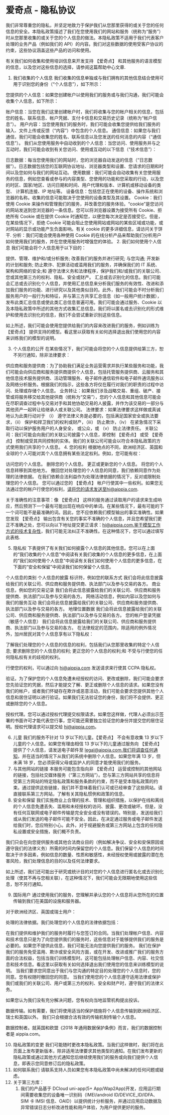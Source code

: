 # 爱奇点 - 隐私协议

我们非常尊重您的隐私，并坚定地致力于保护我们从您那里获得的或关于您的任何信息的安全。本隐私政策描述了我们在您使用我们的网站和服务（统称为“服务”）时从您那里收集的或关于您的个人信息的做法。本隐私政策不适用于我们代表客户处理的业务产品（例如我们的 API）的内容。我们对这些数据的使用受客户协议的约束，这些协议涵盖这些产品的访问和使用。

有关我们如何收集和使用培训信息来开发支持 【爱奇点】 和其他服务的语言模型的信息，以及您对这些信息的选择，请参阅这篇帮助中心文章.

1. 我们收集的个人信息
   我们收集的信息单独或与我们拥有的其他信息结合使用可用于识别您的身份（“个人信息”），如下所示：

您提供的个人信息：如果您创建帐户以使用我们的服务或与我们沟通，我们可能会收集个人信息，如下所示：

账户信息：当您在我们这里创建帐户时，我们将收集与您的帐户相关的信息，包括您的姓名、联系信息、帐户凭据、支付卡信息和交易历史记录（统称为“帐户信息”）。
用户内容：当您使用我们的服务时，我们可能会收集您提供给我们服务的输入、文件上传或反馈（“内容”）中包含的个人信息。
通信信息：如果您与我们通信，我们可能会收集您的姓名、联系信息以及您发送的任何消息的内容（“通信信息”）。
我们从您使用服务中自动收到的个人信息：当您访问、使用服务并与之互动时，我们可能会收到有关您访问、使用或互动的以下信息（“技术信息”）：

日志数据：每当您使用我们的网站时，您的浏览器自动发送的信息（“日志数据”）。日志数据包括您的互联网协议地址、浏览器类型和设置、您请求的日期和时间以及您如何与我们的网站互动。
使用数据：我们可能会自动收集有关您使用服务的信息，例如您查看或参与的内容类型、您使用的功能和您采取的行动，以及您的时区、国家/地区、访问日期和时间、用户代理和版本、计算机或移动设备的类型、 计算机连接、IP 地址等。
设备信息：包括您正在使用的设备、操作系统和浏览器的名称。收集的信息可能取决于您使用的设备类型及其设置。
Cookie：我们使用 Cookie 来操作和管理我们的服务，并改善您的服务体验。“cookie”是您访问的网站发送到您浏览器的一条信息。您可以将浏览器设置为接受所有 Cookie、拒绝所有 Cookie 或在提供 Cookie 时通知您，以便您每次决定是否接受它。但是，在某些情况下，拒绝 Cookie 可能会阻止您使用网站或网站的某些区域或功能，或对网站的显示或功能产生负面影响。有关 cookie 的更多详细信息，请访问关于饼干.
分析：我们可能会使用各种使用 Cookie 的在线分析产品来帮助我们分析用户如何使用我们的服务，并在您使用服务时增强您的体验。 2. 我们如何使用个人信息
我们可能会将个人信息用于以下目的：

提供、管理、维护和/或分析服务;
改善我们的服务并进行研究;
与您沟通;
开发新的计划和服务;
防止欺诈、犯罪活动或滥用我们的服务，并确保我们的 IT 系统、架构和网络的安全;和
遵守法律义务和法律程序，保护我们和/或我们的关联公司、您或其他第三方的权利、隐私、安全或财产。
汇总或去识别化的信息。我们可能会汇总或去识别化个人信息，并使用汇总信息来分析我们服务的有效性、改进和添加我们服务的功能、进行研究以及其他类似目的。此外，我们可能会不时分析我们服务用户的一般行为和特征，并与第三方共享汇总信息（如一般用户统计数据），发布此类汇总信息或使此类汇总信息普遍可用。我们可能会通过服务、Cookie 以及本隐私政策中所述的其他方式收集汇总信息。我们将以匿名或去识别化的形式维护和使用去识别化的信息，我们不会尝试重新识别这些信息。

如上所述，我们可能会使用您提供给我们的内容来改进我们的服务，例如训练为 【爱奇点】 提供支持的模型。看这里以获取有关如何选择退出我们使用您的内容来训练我们的模型的说明。

3. 个人信息的公开
   在某些情况下，我们可能会将您的个人信息提供给第三方，恕不另行通知，除非法律要求：

供应商和服务提供商：为了协助我们满足业务运营需求并执行某些服务和功能，我们可能会向供应商和服务提供商提供个人信息，包括托管服务提供商、云服务和其他信息技术服务提供商、活动管理服务、电子邮件通信软件和电子邮件通讯服务以及网络分析服务。根据我们的指示，这些各方将仅在履行对我们的职责的过程中访问、处理或存储个人信息。
业务转让：如果我们涉及战略交易、重组、破产、接管或将服务移交给其他提供商（统称为“交易”），您的个人信息和其他信息可能会在尽职调查过程中与交易对手和其他协助交易的人披露，并作为该交易的一部分与其他资产一起转让给继承人或关联公司。
法律要求：如果法律要求这样做或真诚地认为此类行动对于 （i） 遵守法律义务是必要的，包括满足国家安全或执法要求，（ii） 保护和捍卫我们的权利或财产，（iii） 防止欺诈，（iv） 在紧急情况下采取行动以保护服务用户的人身安全， 或公众，或 （v） 防止法律责任。
关联公司：我们可能会向我们的关联公司披露个人信息，即控制 【爱奇点】 或受 【爱奇点】 控制或受其共同控制的实体。我们的关联公司可能会以符合本隐私政策的方式使用我们共享的个人信息。 4. 您的权利
根据地点的不同，欧洲经济区、英国和全球的个人可能对其个人信息拥有某些法定权利。例如，您可能有权：

访问您的个人信息。
删除您的个人信息。
更正或更新您的个人信息。
将您的个人信息转移到其他地方。
撤回您对处理您的个人信息的同意，我们依赖同意作为处理的法律依据。
在我们依赖合法利益作为处理法律依据的情况下，反对或限制处理您的个人信息。
您可以通过您的 【爱奇点】 帐户行使其中一些权利。如果您无法通过您的帐户行使您的权利，请将您的请求发送至hi@aippia.com.

关于准确性的注意事项：像 【爱奇点】 这样的服务通过读取用户的请求来生成响应，然后预测下一个最有可能出现在响应中的单词。在某些情况下，最有可能的下一个词可能不是最准确的词。因此，您不应依赖我们模型输出的事实准确性。如果您发现 【爱奇点】 输出包含有关您的事实不准确的个人信息，并且您希望我们更正不准确之处，您可以向以下地址提交更正请求：hi@aippia.com.鉴于模型工作方式的技术复杂性，我们可能无法纠正不准确性。在这种情况下，您可以通过填写此表格.

5. 隐私权
   下表提供了有关我们如何披露个人信息的其他信息。您可以在上面的“我们收集的个人信息”中阅读有关我们收集的个人信息的更多信息，在上面的“我们如何使用个人信息”中阅读有关我们如何使用个人信息的更多信息，在下面的“安全和保留”中阅读我们如何保留个人信息。

个人信息的类别 个人信息的披露
标识符，例如您的联系方式 我们会将此信息披露给我们的关联公司、供应商和服务提供商、执法部门以及参与交易的各方。
商业信息，例如您的交易记录 我们会将此信息披露给我们的关联公司、供应商和服务提供商、执法部门以及参与交易的各方。
网络活动信息，例如内容以及您如何与我们的服务互动 我们会将此信息披露给我们的关联公司、供应商和服务提供商、执法部门以及参与交易的各方。
地理位置数据 我们会将此信息披露给我们的关联公司、供应商和服务提供商、执法部门以及参与交易的各方。
您的帐户登录凭据（敏感个人信息） 我们会将此信息披露给我们的关联公司、供应商和服务提供商、执法部门以及参与交易的各方。
在法律规定的范围内，除适用的例外情况外，加州居民对其个人信息享有以下隐私权：

了解我们处理您的个人信息的信息的权利，包括我们从您那里收集的特定个人信息;
要求删除您的个人信息的权利;
更正您的个人信息的权利;和
不受与行使您的任何隐私权有关的歧视的权利。

行使您的权利，可以通过向 hi@aippia.com 发送请求来行使其 CCPA 隐私权。

验证。为了保护您的个人信息免遭未经授权的访问、更改或删除，我们可能会要求您先验证您的凭据，然后才能提交了解、更正或删除个人信息的请求。如果您没有我们的帐户，或者我们怀疑存在欺诈或恶意活动，我们可能会要求您提供其他个人信息和居住证明以进行验证。如果我们无法验证您的身份，我们将不会提供、更正或删除您的个人信息。

授权代理。您可以通过授权代理提交权限请求。如果您这样做，代理人必须出示签署的书面许可才能代表您行事，您可能还需要独立验证您的身份并提交您的居住证明。授权代理请求可以提交给 hi@aippia.com。

6. 儿童
   我们的服务不针对 13 岁以下的儿童。【爱奇点】 不会有意收集 13 岁以下儿童的个人信息。如果您有理由相信 13 岁以下的儿童通过服务向 【爱奇点】 提供了个人信息，请发送电子邮件至 legal@aippia.com.我们将调查任何通知，并在适当的情况下从我们的系统中删除个人信息。如果您年满 13 岁，但未满 18 岁，您必须获得父母或监护人的同意才能使用我们的服务。
7. 与其他网站的链接
   本服务可能包含指向非 【爱奇点】 运营或控制的其他网站的链接，包括社交媒体服务（“第三方网站”）。您与第三方网站共享的信息将受第三方网站的特定隐私政策和服务条款的约束，而不是受本隐私政策的约束。通过提供这些链接，我们并不意味着我们认可或已经审查了这些网站。请直接联系第三方网站，了解有关其隐私惯例和政策的信息。
8. 安全和保留
   我们实施商业上合理的技术、管理和组织措施，以保护在线和离线的个人信息免遭丢失、滥用和未经授权的访问、披露、更改或破坏。但是，没有任何互联网或电子邮件传输是完全安全或没有错误的。特别是，发送给我们或从我们发送的电子邮件可能不安全。因此，在决定通过服务或电子邮件发送给我们时，您应特别小心。此外，对于规避服务或第三方网站上包含的任何隐私设置或安全措施，我们概不负责。

我们只会在向您提供服务或其他合法商业目的（例如解决争议、安全和安保原因或遵守我们的法律义务）所需的时间内保留您的个人信息。我们保留个人信息的时间取决于许多因素，例如信息的数量、性质和敏感性，未经授权使用或披露的潜在危害风险，我们处理信息的目的以及任何法律要求。

如上所述，我们还可能出于研究或统计目的对您的个人信息进行匿名化或去识别化处理（使其不再与您相关联），在这种情况下，我们可能会无限期地使用这些信息，恕不另行通知。

9. 国际用户
   通过使用我们的服务，您理解并承认您的个人信息将从您所在的位置传输到我们在美国的设施和服务器。

对于欧洲经济区、英国或瑞士用户：

处理的法律依据。我们处理您的个人信息的法律依据包括：

在我们提供和维护我们的服务时履行与您签订的合同。当我们处理帐户信息、内容和技术信息只是为了向您提供我们的服务时，这些信息对于能够提供我们的服务是必要的。如果您不提供此信息，我们可能无法向您提供我们的服务。
我们在保护我们的服务免受滥用、欺诈或安全风险方面，或在开发、改进或推广我们的服务方面的合法权益，包括当我们训练模型时。这可能包括处理帐户信息、内容、社交信息和技术信息。看这里以获取有关如何选择退出我们使用您的信息来训练模型的说明。
当我们要求您同意出于我们与您沟通的特定目的处理您的个人信息时，您的同意。您有权随时撤回您的同意。
当我们使用您的个人信息遵守适用法律或保护我们或我们的关联公司、用户或第三方的权利、安全和财产时，遵守我们的法律义务。

如果您认为我们没有充分解决问题，您有权向当地监管机构提出投诉。

数据传输。如有需要，我们将使用适当的保护措施将个人信息传输到欧洲经济区、瑞士和英国以外。 我们只会根据合法有效的传输机制传输个人信息。

数据控制者。就英国和欧盟《2018 年通用数据保护条例》而言，我们的数据控制者是 aippia.com。

10. 隐私政策的变更
    我们可能随时更改本隐私政策。当我们这样做时，我们将在此页面上发布更新版本，除非适用法律要求其他类型的通知。在我们发布更新的隐私政策或通过其他方式通知您后继续使用我们的服务或向我们提供个人信息，即表示您同意修订后的隐私政策。
11. 如何联系我们
    请联系支持人员如果您有本隐私政策中尚未解决的任何问题或疑虑。
12. 关于第三方库：
    1. 我们的产品基于 DCloud uni-app(5+ App/Wap2App)开发，应用运行期间需要收集您的设备唯一识别码（IMEI/android ID/DEVICE_ID/IDFA、SIM 卡 IMSI 信息、OAID）以提供统计分析服务，并通过应用启动数据及异常错误日志分析改进性能和用户体验，为用户提供更好的服务。
